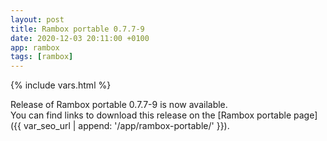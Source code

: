```yaml
---
layout: post
title: Rambox portable 0.7.7-9
date: 2020-12-03 20:11:00 +0100
app: rambox
tags: [rambox]
---
```

{% include vars.html %}

Release of Rambox portable 0.7.7-9 is now available.<br />
You can find links to download this release on the [Rambox portable page]({{ var_seo_url | append: '/app/rambox-portable/' }}).
